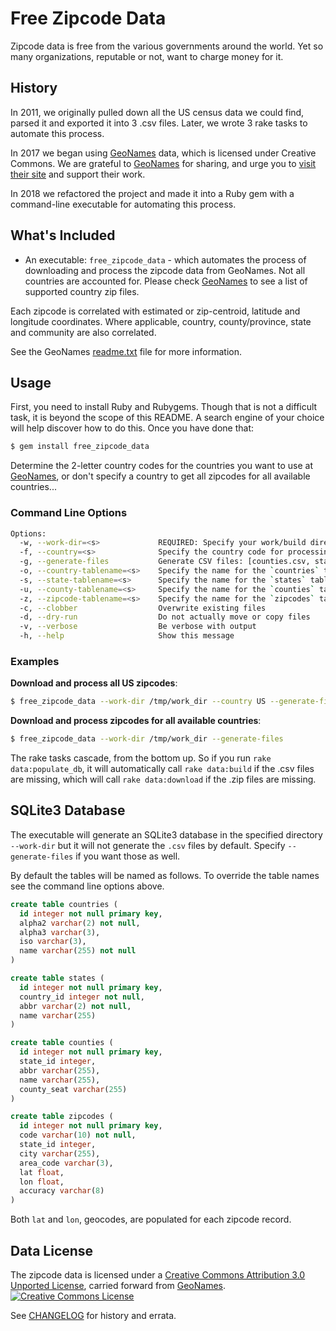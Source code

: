 # Free Zipcode Data

Zipcode data is free from the various governments around the world. Yet so many organizations, reputable or not, want to charge money for it.

## History

In 2011, we originally pulled down all the US census data we could find, parsed it and exported it into 3 .csv files. Later, we wrote 3 rake tasks to automate this process.

In 2017 we began using [GeoNames](http://www.geonames.org) data, which is licensed under Creative Commons. We are grateful to [GeoNames](http://www.geonames.org) for sharing, and urge you to [visit their site](http://www.geonames.org) and support their work.

In 2018 we refactored the project and made it into a Ruby gem with a command-line executable for automating this process.

## What's Included

* An executable: `free_zipcode_data` - which automates the process of downloading and process the zipcode data from GeoNames. Not all countries are accounted for. Please check [GeoNames](http://download.geonames.org/export/zip/) to see a list of supported country zip files.

Each zipcode is correlated with estimated or zip-centroid, latitude and longitude coordinates. Where applicable, country, county/province, state and community are also correlated.

See the GeoNames [readme.txt](http://download.geonames.org/export/zip/readme.txt) file for more information.

## Usage

First, you need to install Ruby and Rubygems. Though that is not a difficult task, it is beyond the scope of this README. A search engine of your choice will help discover how to do this.  Once you have done that:

```bash
$ gem install free_zipcode_data
```

Determine the 2-letter country codes for the countries you want to use at [GeoNames](http://download.geonames.org/export/zip/), or don't specify a country to get all zipcodes for all available countries...

### Command Line Options

```bash
Options:
  -w, --work-dir=<s>             REQUIRED: Specify your work/build directory, where the SQLite and .csv files will be built
  -f, --country=<s>              Specify the country code for processing, or all countries if not specified
  -g, --generate-files           Generate CSV files: [counties.csv, states.csv, countries.csv, zipcodes.csv]
  -o, --country-tablename=<s>    Specify the name for the `countries` table (default: countries)
  -s, --state-tablename=<s>      Specify the name for the `states` table (default: states)
  -u, --county-tablename=<s>     Specify the name for the `counties` table (default: counties)
  -z, --zipcode-tablename=<s>    Specify the name for the `zipcodes` table (default: zipcodes)
  -c, --clobber                  Overwrite existing files
  -d, --dry-run                  Do not actually move or copy files
  -v, --verbose                  Be verbose with output
  -h, --help                     Show this message
```

### Examples

**Download and process all US zipcodes**:

```bash
$ free_zipcode_data --work-dir /tmp/work_dir --country US --generate-files
```

**Download and process zipcodes for all available countries**:

```bash
$ free_zipcode_data --work-dir /tmp/work_dir --generate-files
```

The rake tasks cascade, from the bottom up. So if you run `rake data:populate_db`, it will automatically call `rake data:build` if the .csv files are missing, which will call `rake data:download` if the .zip files are missing.

## SQLite3 Database

The executable will generate an SQLite3 database in the specified directory `--work-dir` but it will not generate the `.csv` files by default. Specify `--generate-files` if you want those as well.

By default the tables will be named as follows. To override the table names see the command line options above.

```sql
create table countries (
  id integer not null primary key,
  alpha2 varchar(2) not null,
  alpha3 varchar(3),
  iso varchar(3),
  name varchar(255) not null
)

create table states (
  id integer not null primary key,
  country_id integer not null,
  abbr varchar(2) not null,
  name varchar(255)
)

create table counties (
  id integer not null primary key,
  state_id integer,
  abbr varchar(255),
  name varchar(255),
  county_seat varchar(255)
)

create table zipcodes (
  id integer not null primary key,
  code varchar(10) not null,
  state_id integer,
  city varchar(255),
  area_code varchar(3),
  lat float,
  lon float,
  accuracy varchar(8)
)
```

Both `lat` and `lon`, geocodes, are populated for each zipcode record.

## Data License

The zipcode data is licensed under a <a rel="license" href="http://creativecommons.org/licenses/by/3.0/">Creative Commons Attribution 3.0 Unported License</a>, carried forward from [GeoNames](http://www.geonames.org).<br />
<a rel="license" href="http://creativecommons.org/licenses/by/3.0/"><img alt="Creative Commons License" style="border-width:0" src="https://i.creativecommons.org/l/by/3.0/88x31.png" /></a>


See [CHANGELOG](CHANGELOG) for history and errata.
